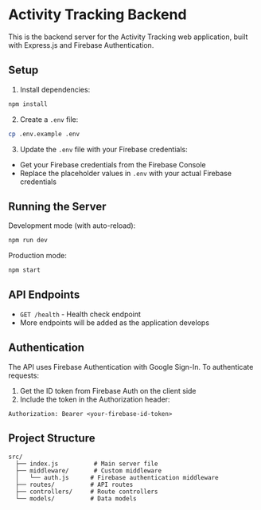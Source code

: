 # Activity Tracking Backend

This is the backend server for the Activity Tracking web application, built with Express.js and Firebase Authentication.

## Setup

1. Install dependencies:
```bash
npm install
```

2. Create a `.env` file:
```bash
cp .env.example .env
```

3. Update the `.env` file with your Firebase credentials:
- Get your Firebase credentials from the Firebase Console
- Replace the placeholder values in `.env` with your actual Firebase credentials

## Running the Server

Development mode (with auto-reload):
```bash
npm run dev
```

Production mode:
```bash
npm start
```

## API Endpoints

- `GET /health` - Health check endpoint
- More endpoints will be added as the application develops

## Authentication

The API uses Firebase Authentication with Google Sign-In. To authenticate requests:

1. Get the ID token from Firebase Auth on the client side
2. Include the token in the Authorization header:
```
Authorization: Bearer <your-firebase-id-token>
```

## Project Structure

```
src/
  ├── index.js          # Main server file
  ├── middleware/       # Custom middleware
  │   └── auth.js      # Firebase authentication middleware
  ├── routes/          # API routes
  ├── controllers/     # Route controllers
  └── models/          # Data models
``` 